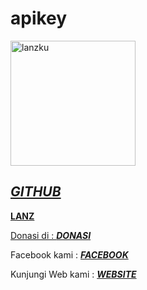 # apikey
<p align=left>
<img  alt=lanzku  src=https://user-images.githubusercontent.com/76142260/110571814-2708dd00-8193-11eb-8ae5-6cfa612106cb.png widht=150 height=200>
<a href=github.com/lanzku278 />
  </img>
  </p>
  
*GITHUB*
-----
**LANZ**

<p align=center>
  
Donasi di : [***DONASI***](trakteer.id/lanz)

Facebook kami : [***FACEBOOK***](facebook.com/vian.lanz)

Kunjungi Web kami : [***WEBSITE***](lanz.tech)
</p>
